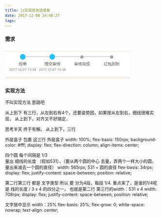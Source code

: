 ```yaml
---
title: js实现状态进度条
date: 2017-12-08 14:48:27
tags:
---
```


### 需求
![](/images/2017-12-08/jindutiao2.png)

### 实现方法

不叫实现方法 思路吧

从上到下 有三行，从左到右有4个，还要姿势因，如果按从左到右，细线很难实现，
从上到下，对齐又不好搞定，

思考半天 终于有解。 
从上到下，三行

外层盒子 包裹 这三行
外层盒子
    width: 100%;
    flex-basis: 150rpx;
    background-color: #fff;
    display: flex;
    flex-direction: column;
    align-items: center;

四个圆  每个间隔是  1/3  
量出 细线的长度 （假如531），（要从两个圆的中心 去量，弄两个一样大小的圆，量出来减去一个圆的直径）
    width: 565rpx;  531 + 圆的直径
    flex-basis: 34rpx;
    display: flex;
    justify-content: space-between;
    position: relative;


第二行第三行 都是 文字类型  所以  要 分为4段，每段  1/4. 重点来了，是谁的1/4呢
是  线的长度 / 3 x 4 的四分之一，
也就是第二行  第三行的width：531 x 4
width: 708rpx;
    display: flex;
    justify-content: space-between;
    position: relative;

文字居中显示  width：25%
flex-basis: 25%;
    flex-grow: 0;
    white-space: nowrap;
    text-align: center;



